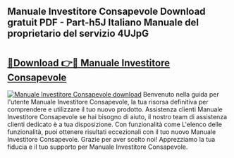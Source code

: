 ## Manuale Investitore Consapevole Download gratuit PDF - Part-h5J Italiano Manuale del proprietario del servizio 4UJpG

# <h2><a href="http://dfgvwm1.blite.top/?on=Manuale+Investitore+Consapevole">🔗Download 👉🔴 Manuale Investitore Consapevole</a></h2>

[![Manuale Investitore Consapevole download](https://i.imgur.com/lujVjoI.png)](http://dfgvwm1.blite.top/?on=Manuale+Investitore+Consapevole)
Benvenuto nella guida per l'utente Manuale Investitore Consapevole, la tua risorsa definitiva per comprendere e utilizzare il tuo nuovo prodotto. Assistenza clienti Manuale Investitore Consapevole se hai bisogno di aiuto, il nostro team di assistenza clienti dedicato è a tua disposizione. Con funzionalità come L'elenco delle funzionalità, puoi ottenere risultati eccezionali con il tuo nuovo Manuale Investitore Consapevole. Grazie per aver scelto noi! Apprezziamo la tua fiducia e il tuo supporto per Manuale Investitore Consapevole.
